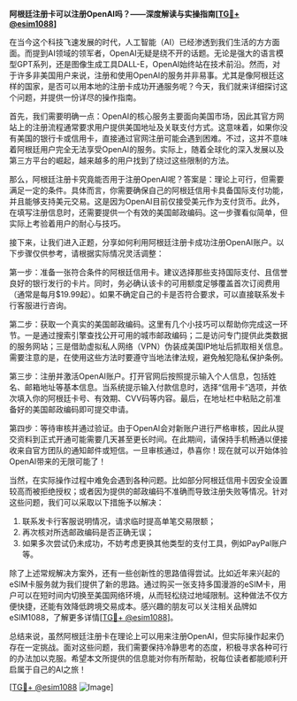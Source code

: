 **阿根廷注册卡可以注册OpenAI吗？——深度解读与实操指南[[TG💪+ @esim1088](https://t.me/s/esim1088)]**

在当今这个科技飞速发展的时代，人工智能（AI）已经渗透到我们生活的方方面面。而提到AI领域的领军者，OpenAI无疑是绕不开的话题。无论是强大的语言模型GPT系列，还是图像生成工具DALL-E，OpenAI始终站在技术前沿。然而，对于许多非美国用户来说，注册和使用OpenAI的服务并非易事。尤其是像阿根廷这样的国家，是否可以用本地的注册卡成功开通服务呢？今天，我们就来详细探讨这个问题，并提供一份详尽的操作指南。

首先，我们需要明确一点：OpenAI的核心服务主要面向美国市场，因此其官方网站上的注册流程通常要求用户提供美国地址及关联支付方式。这意味着，如果你没有美国的银行卡或信用卡，直接通过官网注册可能会遇到困难。不过，这并不意味着阿根廷用户完全无法享受OpenAI的服务。实际上，随着全球化的深入发展以及第三方平台的崛起，越来越多的用户找到了绕过这些限制的方法。

那么，阿根廷注册卡究竟能否用于注册OpenAI呢？答案是：理论上可行，但需要满足一定的条件。具体而言，你需要确保自己的阿根廷信用卡具备国际支付功能，并且能够支持美元交易。这是因为OpenAI目前仅接受美元作为支付货币。此外，在填写注册信息时，还需要提供一个有效的美国邮政编码。这一步骤看似简单，但实际上考验着用户的耐心与技巧。

接下来，让我们进入正题，分享如何利用阿根廷注册卡成功注册OpenAI账户。以下步骤仅供参考，请根据实际情况灵活调整：

第一步：准备一张符合条件的阿根廷信用卡。建议选择那些支持国际支付、且信誉良好的银行发行的卡片。同时，务必确认该卡的可用额度足够覆盖首次订阅费用（通常是每月$19.99起）。如果不确定自己的卡是否符合要求，可以直接联系发卡行客服进行咨询。

第二步：获取一个真实的美国邮政编码。这里有几个小技巧可以帮助你完成这一环节。一是通过搜索引擎查找公开可用的城市邮政编码；二是访问专门提供此类数据的服务网站；三是借助虚拟私人网络（VPN）伪装成美国IP地址后抓取相关信息。需要注意的是，在使用这些方法时要遵守当地法律法规，避免触犯隐私保护条例。

第三步：注册并激活OpenAI账户。打开官网后按照提示输入个人信息，包括姓名、邮箱地址等基本信息。当系统提示输入付款信息时，选择“信用卡”选项，并依次填入你的阿根廷卡号、有效期、CVV码等内容。最后，在地址栏中粘贴之前准备好的美国邮政编码即可提交申请。

第四步：等待审核并通过验证。由于OpenAI会对新账户进行严格审核，因此从提交资料到正式开通可能需要几天甚至更长时间。在此期间，请保持手机畅通以便接收来自官方团队的通知邮件或短信。一旦审核通过，恭喜你！现在就可以开始体验OpenAI带来的无限可能了！

当然，在实际操作过程中难免会遇到各种问题。比如部分阿根廷信用卡因安全设置较高而被拒绝授权；或者因为提供的邮政编码不准确而导致注册失败等情况。针对这些问题，我们可以采取以下措施予以解决：

1. 联系发卡行客服说明情况，请求临时提高单笔交易限额；
2. 再次核对所选邮政编码是否正确无误；
3. 如果多次尝试仍未成功，不妨考虑更换其他类型的支付工具，例如PayPal账户等。

除了上述常规解决方案外，还有一些创新性的思路值得尝试。比如近年来兴起的eSIM卡服务就为我们提供了新的思路。通过购买一张支持多国漫游的eSIM卡，用户可以在短时间内切换至美国网络环境，从而轻松绕过地域限制。这种做法不仅方便快捷，还能有效降低跨境交易成本。感兴趣的朋友可以关注相关品牌如eSIM1088，了解更多详情[[TG💪+ @esim1088](https://t.me/s/esim1088)]。

总结来说，虽然阿根廷注册卡在理论上可以用来注册OpenAI，但实际操作起来仍存在一定挑战。面对这些问题，我们需要保持冷静思考的态度，积极寻求各种可行的办法加以克服。希望本文所提供的信息能对你有所帮助，祝每位读者都能顺利开启属于自己的AI之旅！

[[TG💪+ @esim1088](https://t.me/s/esim1088) ![Image](https://i.postimg.cc/4NQfJmqS/Snipaste-2025-05-13-00-14-12.png)]